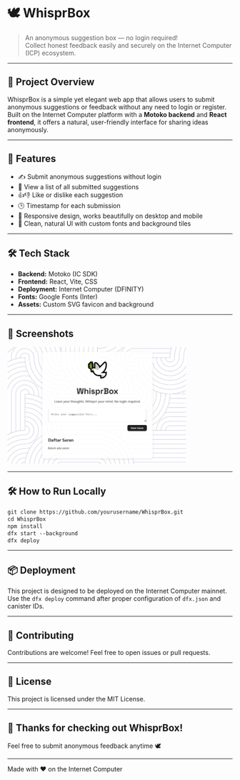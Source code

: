 # 🕊️ WhisprBox

> An anonymous suggestion box — no login required!  
> Collect honest feedback easily and securely on the Internet Computer (ICP) ecosystem.

---

## 🚀 Project Overview

WhisprBox is a simple yet elegant web app that allows users to submit anonymous suggestions or feedback without any need to login or register. Built on the Internet Computer platform with a **Motoko backend** and **React frontend**, it offers a natural, user-friendly interface for sharing ideas anonymously.

---

## 🎯 Features

- ✍️ Submit anonymous suggestions without login  
- 📜 View a list of all submitted suggestions  
- 👍👎 Like or dislike each suggestion  
- 🕒 Timestamp for each submission  
- 🔄 Responsive design, works beautifully on desktop and mobile  
- 🎨 Clean, natural UI with custom fonts and background tiles

---

## 🛠️ Tech Stack

- **Backend:** Motoko (IC SDK)  
- **Frontend:** React, Vite, CSS  
- **Deployment:** Internet Computer (DFINITY)  
- **Fonts:** Google Fonts (Inter)  
- **Assets:** Custom SVG favicon and background

---

## 📸 Screenshots

<img src="./docs/img/image.jpg" alt="WhisprBox Home" width="400"/>

---

## 🛠️ How to Run Locally
 
```
git clone https://github.com/yourusername/WhisprBox.git
cd WhisprBox
npm install
dfx start --background
dfx deploy
```

---

## 📦 Deployment

This project is designed to be deployed on the Internet Computer mainnet. Use the `dfx deploy` command after proper configuration of `dfx.json` and canister IDs.

---

## 🤝 Contributing
Contributions are welcome! Feel free to open issues or pull requests.

---

## 📄 License
This project is licensed under the MIT License.

---

## 🙏 Thanks for checking out WhisprBox!
Feel free to submit anonymous feedback anytime 🕊️

---

Made with ❤️ on the Internet Computer
